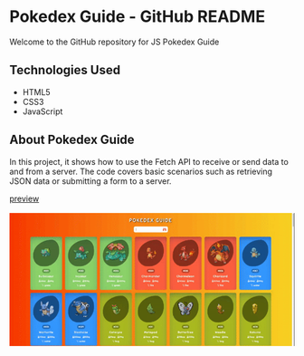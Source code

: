<h1> Pokedex Guide - GitHub README</h1>
<p>Welcome to the GitHub repository for JS Pokedex Guide</p>
<h2>Technologies Used</h2>
<ul>
    <li>HTML5</li>
    <li>CSS3</li>
    <li>JavaScript</li>
</ul>
<h2>About Pokedex Guide</h2>
<p>In this project, it shows how to use the Fetch API to receive or send data to and from a server. The code covers basic scenarios such as retrieving JSON data or submitting a form to a server.</p>
<a href="https://poke-guide.netlify.app/">preview</a><br><br>
<img src="pokedexGuide.gif" alt="">

